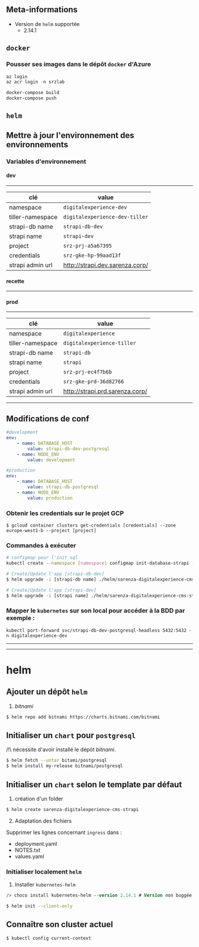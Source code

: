 ## Meta-informations

* Version de `helm` supportée
    * 2.14.1

## `docker`

### Pousser ses images dans le dépôt `docker` d'Azure

```powershell
az login
az acr login -n srzlab

docker-compose build
docker-compose push

```
## `helm`

## Mettre à jour l'environnement des environnements

### Variables d'environnement

#### dev
---
| clé              | value                           |
|------------------|---------------------------------|
| namespace        | `digitalexperience-dev`         |
| tiller-namespace | `digitalexperience-dev-tiller`  |
| strapi-db name   | `strapi-db-dev`                 |
| strapi name      | `strapi-dev`                    |
| project          | `srz-prj-a5a67395`              |
| credentials      | `srz-gke-hp-99aad13f`           |
| strapi admin url | http://strapi.dev.sarenza.corp/ |

#### recette 
---
#### prod
---
| clé              | value                           |
|------------------|---------------------------------|
| namespace        | `digitalexperience`             |
| tiller-namespace | `digitalexperience-tiller`      |
| strapi-db name   | `strapi-db`                     |
| strapi name      | `strapi`                        |
| project          | `srz-prj-ec4f7b6b`              |
| credentials      | `srz-gke-prd-36d82766`          |
| strapi admin url | http://strapi.prd.sarenza.corp/ |
---

## Modifications de conf


```yaml
#development 
env:
    - name: DATABASE_HOST
        value: strapi-db-dev-postgresql
    - name: NODE_ENV
        value: development
```

```yaml
#production 
env:
    - name: DATABASE_HOST
        value: strapi-db-postgresql
    - name: NODE_ENV
        value: production
```


### Obtenir les credentials sur le projet GCP

```
$ gcloud container clusters get-credentials [credentials] --zone europe-west1-b --project [project]
```


### Commandes à exécuter


```sh
# configmap pour l'init sql
kubectl create --namespace [namespace] configmap init-database-strapi --from-file=helm/sarenza-digitalexperience-cms-database/init.sql

# Create/Update l'app [strapi-db-dev]
$ helm upgrade -i [strapi-db name] ./helm/sarenza-digitalexperience-cms-database/postgresql --tiller-namespace [tiller-namespace] --namespace [namespace]

# Create/Update l'app [strapi-dev]
$ helm upgrade -i [strapi name] ./helm/sarenza-digitalexperience-cms-strapi --tiller-namespace [tiller-namespace] --namespace [namespace]
```

### Mapper le `kubernetes` sur son local pour accéder à la BDD par exemple :

```
kubectl port-forward svc/strapi-db-dev-postgresql-headless 5432:5432 -n digitalexperience-dev
```

---
---

# helm

## Ajouter un dépôt `helm`

1. *bitnami*
```sh
$ helm repo add bitnami https://charts.bitnami.com/bitnami     
```

## Initialiser un `chart` pour  `postgresql`

/!\ nécessite d'avoir installé le dépôt *bitnami*.

```sh
$ helm fetch --untar bitami/postgresql
$ helm install my-release bitnami/postgresql
```

## Initialiser un `chart` selon le template par défaut

1. création d'un folder
```sh
$ helm create sarenza-digitalexperience-cms-strapi
```

2. Adaptation des fichiers

Supprimer les lignes concernant `ingress` dans : 
* deployment.yaml
* NOTES.txt
* values.yaml

### Initialiser localement `helm`

1. Installer `kubernetes-helm`
```ps
/> choco install kubernetes-helm --version 2.14.1 # Version non buggée pour nos charts
```

```sh
$ helm init --client-only
```

## Connaître son cluster actuel

```sh
$ kubectl config current-context
```